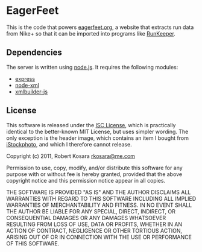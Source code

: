 # EagerFeet

This is the code that powers [eagerfeet.org](http://eagerfeet.org/), a website that extracts run data from Nike+ so that it can be imported into programs like [RunKeeper](http://runkeeper.com/).

## Dependencies

The server is written using [node.js](http://nodejs.org). It requires the following modules:

* [express](https://github.com/visionmedia/express)
* [node-xml](https://github.com/robrighter/node-xml)
* [xmlbuilder-js](https://github.com/oozcitak/xmlbuilder-js)

## License

This software is released under the [ISC License](http://www.opensource.org/licenses/isc-license), which is practically identical to the better-known MIT License, but uses simpler wording. The only exception is the header image, which contains an item I bought from [iStockphoto](http://www.istockphoto.com/), and which I therefore cannot release.

Copyright (c) 2011, Robert Kosara <rkosara@me.com>

Permission to use, copy, modify, and/or distribute this software for any
purpose with or without fee is hereby granted, provided that the above
copyright notice and this permission notice appear in all copies.

THE SOFTWARE IS PROVIDED "AS IS" AND THE AUTHOR DISCLAIMS ALL WARRANTIES
WITH REGARD TO THIS SOFTWARE INCLUDING ALL IMPLIED WARRANTIES OF
MERCHANTABILITY AND FITNESS. IN NO EVENT SHALL THE AUTHOR BE LIABLE FOR
ANY SPECIAL, DIRECT, INDIRECT, OR CONSEQUENTIAL DAMAGES OR ANY DAMAGES
WHATSOEVER RESULTING FROM LOSS OF USE, DATA OR PROFITS, WHETHER IN AN
ACTION OF CONTRACT, NEGLIGENCE OR OTHER TORTIOUS ACTION, ARISING OUT OF
OR IN CONNECTION WITH THE USE OR PERFORMANCE OF THIS SOFTWARE.